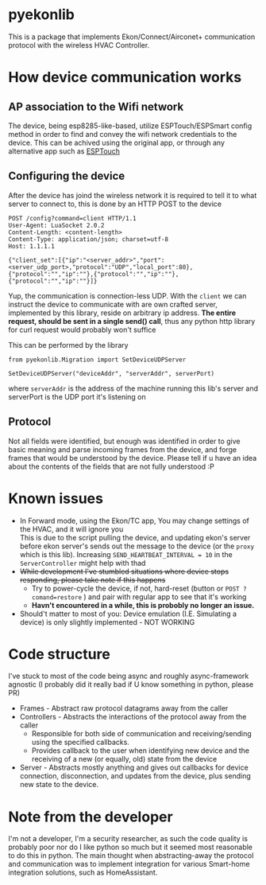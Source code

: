 # pyekonlib

This is a package that implements Ekon/Connect/Airconet+ communication protocol with the wireless HVAC Controller.

# How device communication works
## AP association to the Wifi network
The device, being esp8285-like-based, utilize ESPTouch/ESPSmart config method in order to find
and convey the wifi network credentials to the device.
This can be achived using the original app, or through any alternative app such as [ESPTouch](https://play.google.com/store/apps/details?id=com.khoazero123.iot_esptouch_demo)

##  Configuring the device
After the device has joind the wireless network it is required to tell it to what server to connect to,
this is done by an HTTP POST to the device
 ```
POST /config?command=client HTTP/1.1
User-Agent: LuaSocket 2.0.2
Content-Length: <content-length>
Content-Type: application/json; charset=utf-8
Host: 1.1.1.1

{"client_set":[{"ip":"<server_addr>","port":<server_udp_port>,"protocol":"UDP","local_port":80},{"protocol":"","ip":""},{"protocol":"","ip":""},{"protocol":"","ip":""}]}
```
Yup, the communication is connection-less UDP.
With the `client` we can instruct the device to communicate with are own crafted server,
implemented by this library, reside on arbitrary ip address.
**The entire request, should be sent in a single send() call**, thus any python http library for curl request would probably won't suffice

This can be performed by the library
```
from pyekonlib.Migration import SetDeviceUDPServer

SetDeviceUDPServer("deviceAddr", "serverAddr", serverPort)
```
where `serverAddr` is the address of the machine running this lib's server
and serverPort is the UDP port it's listening on

## Protocol
Not all fields were identified, but enough was identified in order to 
give basic meaning and parse incoming frames from the device, and forge 
frames that would be understood by the device. Please tell if u have an
idea about the contents of the fields that are not fully understood :P


# Known issues
- In Forward mode, using the Ekon/TC app, You may change settings of the HVAC, and it will ignore you \
  This is due to the script pulling the device, and updating ekon's server before ekon server's sends out
  the message to the device (or the `proxy` which is this lib). Increasing `SEND_HEARTBEAT_INTERVAL = 10` in the `ServerController`
  might help with thad  
- ~~While development I've stumbled situations where device stops responding, please take note if this happens~~
  - Try to power-cycle the device, if not, hard-reset (button or `POST ?comand=restore` )  and pair with regular app to see that it's working
  - **Havn't encountered in a while, this is probobly no longer an issue.**
- Should't matter to most of you: Device emulation (I.E. Simulating a device) is only slightly implemented - NOT WORKING

# Code structure
I've stuck to most of the code being async and roughly async-framework agnostic
(I probably did it really bad if U know something in python, please PR)
- Frames - Abstract raw protocol datagrams away from the caller
- Controllers - Abstracts the interactions of the protocol away from the caller
  - Responsible for both side of communication and
    receiving/sending using the specified callbacks.
  - Provides callback to the user when identifying new device and 
    the receiving of a new (or equally, old) state from the device   
- Server - Abstracts mostly anything and gives out callbacks for device connection,
  disconnection, and updates from the device, plus sending new state to the device.

# Note from the developer
I'm not a developer, I'm a security researcher, as such the code quality is probably poor
nor do I like python so much but it seemed most reasonable to do this in python.
The main thought when abstracting-away the protocol and communication was to implement integration for 
various Smart-home integration solutions, such as HomeAssistant.
